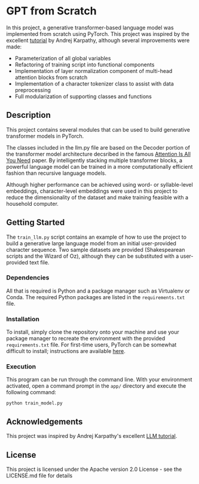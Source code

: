 # GPT from Scratch

In this project, a generative transformer-based language model was implemented from scratch using PyTorch. This project was inspired by the excellent [tutorial](https://youtu.be/kCc8FmEb1nY?si=umG3WZzNv6TyMz43) by Andrej Karpathy, although several improvements were made:

- Parameterization of all global variables
- Refactoring of training script into functional components
- Implementation of layer normalization component of multi-head attention blocks from scratch
- Implementation of a character tokenizer class to assist with data preprocessing
- Full modularization of supporting classes and functions

## Description

This project contains several modules that can be used to build generative transformer models in PyTorch.

The classes included in the llm.py file are based on the Decoder portion of the transformer model architecture 
decsribed in the famous [Attention Is All You Need](https://arxiv.org/abs/1706.03762) paper. By intelligently stacking multiple transformer blocks, a powerful language model can be trained in a more computationally efficient fashion than recursive language models.

Although higher performance can be achieved using word- or syllable-level embeddings, character-level embeddings were used in this project to reduce the dimensionality of the dataset and make training feasible with a household computer.

## Getting Started

The `train_llm.py` script contains an example of how to use the project to build a generative large language model from an initial user-provided character sequence. Two sample datasets are provided (Shakespearean scripts and the Wizard of Oz), although they can be substituted with a user-provided text file.

### Dependencies

All that is required is Python and a package manager such as Virtualenv or Conda. The required Python packages are listed in the `requirements.txt` file.

### Installation

To install, simply clone the repository onto your machine and use your package manager to recreate the environment with the provided `requirements.txt` file. For first-time users, PyTorch can be somewhat difficult to install; instructions are available [here](https://pytorch.org/get-started/locally/).

### Execution

This program can be run through the command line. With your environment activated, open a command prompt in the `app/` directory and execute the following command: 
```
python train_model.py
```

## Acknowledgements

This project was inspired by Andrej Karpathy's excellent [LLM tutorial](https://youtu.be/kCc8FmEb1nY?si=umG3WZzNv6TyMz43).

## License

This project is licensed under the Apache version 2.0 License - see the LICENSE.md file for details